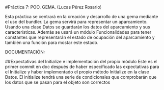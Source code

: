 #Práctica 7: POO. GEMA. (Lucas Pérez Rosario)

Esta práctica se centrará en la creación y desarrollo de una gema mediante el uso del bundler.
La gema servirá para representar un aparcamiento. Usando una clase Datos se guardarán los datos 
del aparcamiento y sus características.
Además se usará un módulo Funcionalidades para tener constantes que representarán el estado de 
ocupación del aparcamiento y también una función para mostar este estado.

DOCUMENTACIÓN:

##Expectativas del Initialize e implementación del propio módulo
Este es el primer commit en doc después de haber especificado las expectativas para el Initialize y haber 
implementado el propio método Initialize en la clase Datos. El initialize tendrá una serie de condicionales
que comprobarán que los datos que se pasan para el objeto son correctos

